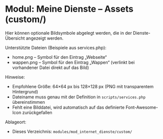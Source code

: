 # Modul: Meine Dienste – Assets (custom/)

Hier können optionale Bildsymbole abgelegt werden, die in der Dienste-Übersicht angezeigt werden.

Unterstützte Dateien (Beispiele aus services.php):
- home.png – Symbol für den Eintrag „Webseite“
- wappen.png – Symbol für den Eintrag „Wappen“ (verlinkt bei vorhandener Datei direkt auf das Bild)

Hinweise:
- Empfohlene Größe: 64×64 px bis 128×128 px (PNG mit transparentem Hintergrund)
- Dateiname muss genau mit der Definition in `scripts/services.php` übereinstimmen
- Fehlt eine Bilddatei, wird automatisch auf das definierte Font-Awesome-Icon zurückgefallen

Ablageort:
- Dieses Verzeichnis: `modules/mod_internet_dienste/custom/`



